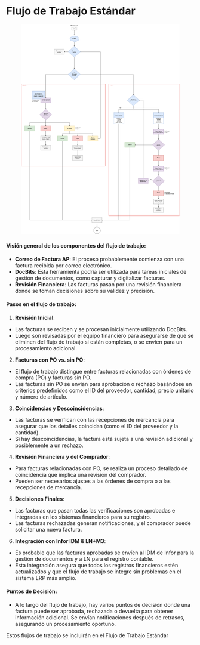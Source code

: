 # Flujo de Trabajo Estándar

<figure><img src="../../../.gitbook/assets/DocBits-APWorkflow-Gronbach.drawio (1).svg" alt=""><figcaption></figcaption></figure>

#### Visión general de los componentes del flujo de trabajo:

* **Correo de Factura AP**: El proceso probablemente comienza con una factura recibida por correo electrónico.
* **DocBits**: Esta herramienta podría ser utilizada para tareas iniciales de gestión de documentos, como capturar y digitalizar facturas.
* **Revisión Financiera**: Las facturas pasan por una revisión financiera donde se toman decisiones sobre su validez y precisión.

#### Pasos en el flujo de trabajo:

1. **Revisión Inicial**:
* Las facturas se reciben y se procesan inicialmente utilizando DocBits.
* Luego son revisadas por el equipo financiero para asegurarse de que se eliminen del flujo de trabajo si están completas, o se envíen para un procesamiento adicional.
2. **Facturas con PO vs. sin PO**:
* El flujo de trabajo distingue entre facturas relacionadas con órdenes de compra (PO) y facturas sin PO.
* Las facturas sin PO se envían para aprobación o rechazo basándose en criterios predefinidos como el ID del proveedor, cantidad, precio unitario y número de artículo.
3. **Coincidencias y Descoincidencias**:
* Las facturas se verifican con las recepciones de mercancía para asegurar que los detalles coincidan (como el ID del proveedor y la cantidad).
* Si hay descoincidencias, la factura está sujeta a una revisión adicional y posiblemente a un rechazo.
4. **Revisión Financiera y del Comprador**:
* Para facturas relacionadas con PO, se realiza un proceso detallado de coincidencia que implica una revisión del comprador.
* Pueden ser necesarios ajustes a las órdenes de compra o a las recepciones de mercancía.
5. **Decisiones Finales**:
* Las facturas que pasan todas las verificaciones son aprobadas e integradas en los sistemas financieros para su registro.
* Las facturas rechazadas generan notificaciones, y el comprador puede solicitar una nueva factura.
6. **Integración con Infor IDM & LN+M3**:
* Es probable que las facturas aprobadas se envíen al IDM de Infor para la gestión de documentos y a LN para el registro contable.
* Esta integración asegura que todos los registros financieros estén actualizados y que el flujo de trabajo se integre sin problemas en el sistema ERP más amplio.

#### Puntos de Decisión:

* A lo largo del flujo de trabajo, hay varios puntos de decisión donde una factura puede ser aprobada, rechazada o devuelta para obtener información adicional. Se envían notificaciones después de retrasos, asegurando un procesamiento oportuno.

Estos flujos de trabajo se incluirán en el Flujo de Trabajo Estándar
